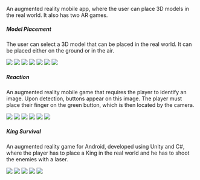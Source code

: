 An augmented reality mobile app, where the user can place 3D models in the real world. It also has two AR games.

##### **Model Placement**
The user can select a 3D model that can be placed in the real world. It can be placed either on the ground or in the air.

![](Screenshots/1.jpg)
![](Screenshots/2.jpg)
![](Screenshots/3.jpg)
![](Screenshots/4.jpg)
![](Screenshots/5.jpg)
![](Screenshots/6.jpg)
![](Screenshots/7.jpg)

##### **Reaction**
An augmented reality mobile game that requires the player to identify an image. Upon detection, buttons appear on this image. The player must place their finger on the green button, which is then located by the camera.

![](Screenshots/8.jpg)
![](Screenshots/9.jpg)
![](Screenshots/10.jpg)
![](Screenshots/11.jpg)
![](Screenshots/12.jpg)
![](Screenshots/14.jpg)

##### **King Survival**
An augmented reality game for Android, developed using Unity and C#, where the player has to place a King in the real world and he has to shoot the enemies with a laser.

![](Screenshots/15.jpg)
![](Screenshots/16.jpg)
![](Screenshots/17.jpg)
![](Screenshots/18.jpg)
![](Screenshots/19.jpg)
